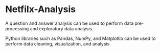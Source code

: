 # Netfilx-Analysis
A question and answer analysis can be used to perform data pre-processing and exploratory data analysis.

Python libraries such as Pandas, NumPy, and Matplotlib can be used to perform data cleaning, visualization, and analysis.

